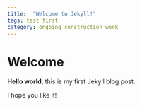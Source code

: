 ```yaml
---
title:  "Welcome to Jekyll!"
tags: test first
category: ongoing construction work
---
```


# Welcome

**Hello world**, this is my first Jekyll blog post.

I hope you like it!